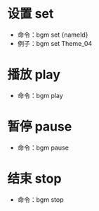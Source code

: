 # 设置 set
- 命令：bgm set {nameId}
- 例子：bgm set Theme_04 

# 播放 play
- 命令：bgm play 

# 暂停 pause
- 命令：bgm pause 

# 结束 stop
- 命令：bgm stop